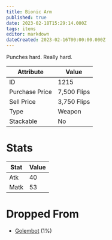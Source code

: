 ```yaml
---
title: Bionic Arm
published: true
date: 2023-02-18T15:29:14.000Z
tags: items
editor: markdown
dateCreated: 2023-02-16T00:00:00.000Z
---
```


Punches hard. Really hard.

|Attribute|Value|
|-|-|
|ID|1215|
|Purchase Price|7,500 Flips|
|Sell Price|3,750 Flips|
|Type|Weapon|
|Stackable|No|

# Stats
|Stat|Value|
|-|-|
|Atk|40|
|Matk|53|

# Dropped From
 * [Golembot](/monsters/golembot.md) (1%)
